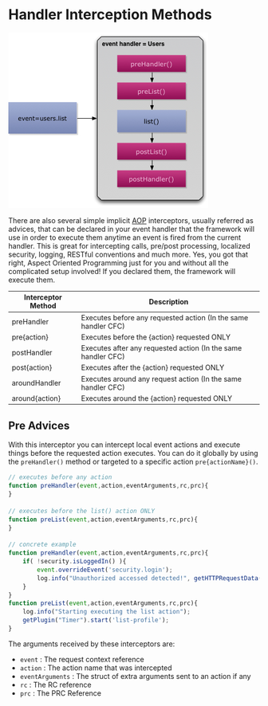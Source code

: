# Handler Interception Methods

<img src="../images/eventhandler-prepost.jpg"/>

There are also several simple implicit [AOP](http://en.wikipedia.org/wiki/Aspect-oriented_programming) interceptors, usually referred as advices, that can be declared in your event handler that the framework will use in order to execute them anytime an event is fired from the current handler. This is great for intercepting calls, pre/post processing, localized security, logging, RESTful conventions and much more. Yes, you got that right, Aspect Oriented Programming just for you and without all the complicated setup involved! If you declared them, the framework will execute them.

| Interceptor Method | Description |
| -- | -- |
| preHandler | Executes before any requested action (In the same handler CFC)  |
| pre{action} | Executes before the {action} requested ONLY |
| postHandler | Executes after any requested action (In the same handler CFC)  |
| post{action} | Executes after the {action} requested ONLY |
| aroundHandler | Executes around any request action (In the same handler CFC)
| around{action} | Executes around the {action} requested ONLY


## Pre Advices

With this interceptor you can intercept local event actions and execute things before the requested action executes. You can do it globally by using the <code>preHandler()</code> method or targeted to a specific action <code>pre{actionName}()</code>.

```js
// executes before any action
function preHandler(event,action,eventArguments,rc,prc){
}

// executes before the list() action ONLY
function preList(event,action,eventArguments,rc,prc){
}

// concrete example
function preHandler(event,action,eventArguments,rc,prc){
	if( !security.isLoggedIn() ){
		event.overrideEvent('security.login');
		log.info("Unauthorized accessed detected!", getHTTPRequestData());
	}
}
function preList(event,action,eventArguments,rc,prc){
	log.info("Starting executing the list action");
	getPlugin("Timer").start('list-profile');
}
```

The arguments received by these interceptors are:

* <code>event</code> : The request context reference
* <code>action</code> : The action name that was intercepted
* <code>eventArguments</code> : The struct of extra arguments sent to an action if any
* <code>rc</code> : The RC reference
* <code>prc</code> : The PRC Reference











